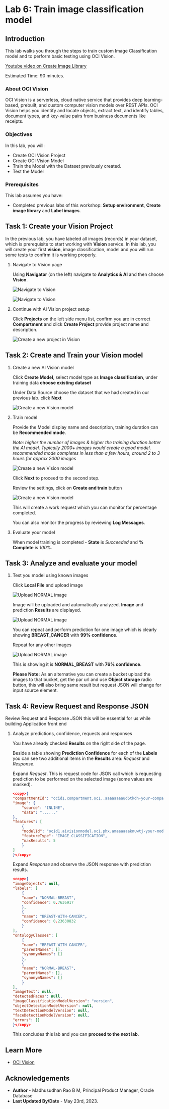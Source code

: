 # Lab 6: Train image classification model

## Introduction

This lab walks you through the steps to train custom Image Classification model and to perform basic testing using OCI Vision.

[Youtube video on Create Image Library](youtube:Y3xsaFSwRmA:large)

Estimated Time: 90 minutes.  

### About OCI Vision

OCI Vision is a serverless, cloud native service that provides deep learning-based, prebuilt, and custom computer vision models over REST APIs. OCI Vision helps you identify and locate objects, extract text, and identify tables, document types, and key-value pairs from business documents like receipts.

### Objectives

In this lab, you will:
 
* Create OCI Vision Project
* Create OCI Vision Model
* Train the Model with the Dataset previously created.
* Test the Model

### Prerequisites

This lab assumes you have:

* Completed previous labs of this workshop: **Setup environment**, **Create image library** and **Label images**.

## Task 1: Create your Vision Project

In the previous lab, you have labeled all images (records) in your dataset, which is prerequisite to start working with **Vision** service. In this lab, you will create your first **vision**, image classification, model and you will run some tests to confirm it is working properly.

1. Navigate to Vision page

    Using **Navigator** (on the left) navigate to **Analytics & AI** and then choose **Vision**.

    ![Navigate to Vision](images/navigate-to-vision.png " ")

    ![Navigate to Vision](images/navigate-to-vision-2.png " ")
 
2. Continue with AI Vision project setup

    Click **Projects** on the left side menu list, confirm you are in correct **Compartment** and click **Create Project** provide project name and description.

    ![Create a new project in Vision](images/create-bc-project.png " ")
 

## Task 2: Create and Train your Vision model
 
1. Create a new AI Vision model
 
    Click **Create Model**, select model type as **Image classification**, under training data **choose existing dataset**

    Under Data Source choose the dataset that we had created in our previous lab. click **Next**

    ![Create a new Vision model](images/select-data.png " ")

2. Train model  

    Provide the Model display name and description, training duration can be **Recommended mode**. 
    
    *Note: higher the number of images & higher the training duration better the AI model. Typically 2000+ images would create a good model. recommended mode completes in less than a few hours, around 2 to 3 hours for approx 2000 images*

    ![Create a new Vision model](images/train-model-bc.png " ")

    Click **Next** to proceed to the second step.

    Review the settings, click on **Create and train** button

    ![Create a new Vision model](images/review-data.png " ")

    This will create a work request which you can monitor for percentage completed.
    
    You can also monitor the progress by reviewing **Log Messages**.
 
3. Evaluate your model

    When model training is completed - **State** is *Succeeded* and **% Complete** is *100%*.
  
## Task 3: Analyze and evaluate your model

1. Test you model using known images
 
    Click **Local File** and upload image

    ![Upload NORMAL image](images/bc-review-1.png " ")

    Image will be uploaded and automatically analyzed. **Image** and prediction **Results** are displayed.  

     ![Upload NORMAL image](images/bc-review-2.png " ")
  
    You can repeat and perform prediction for one image which is clearly showing **BREAST\_CANCER** with **99% confidence**.

    Repeat for any other images

    ![Upload NORMAL image](images/bc-review-3.png " ")

    This is showing it is **NORMAL\_BREAST** with **76% confidence**.


    **Please Note:** As an alternative you can create a bucket upload the images to that bucket, get the par url and use **Object storage** radio button, this will also bring same result but request JSON will change for input source element.
 

## Task 4: Review Request and Response JSON

Review Request and Response JSON this will be essential for us while building Application front end

1. Analyze predictions, confidence, requests and responses

    You have already checked **Results** on the right side of the page. 

    Beside a table showing **Prediction Confidence** for each of the **Labels** you can see two additional items in the **Results** area: *Request* and *Response*.

    Expand *Request*. This is request code for JSON call which is requesting prediction to be performed on the selected image (some values are masked).

    ```json
    <copy>{
    "compartmentId": "ocid1.compartment.oc1..aaaaaaaaud6tkdn-your-comparment-ocid-4viqyneyroixcmj54u32q",
    "image": {
        "source": "INLINE",
        "data": "......"
    },
    "features": [
        {
        "modelId": "ocid1.aivisionmodel.oc1.phx.amaaaaaaknuwtj-your-model-id-yaxywphmazehr5ora75wq",
        "featureType": "IMAGE_CLASSIFICATION",
        "maxResults": 5
        }
    ]
    }</copy>
    ```

    Expand *Response* and observe the JSON response with prediction results.

    ```json
    <copy>{
    "imageObjects": null,
    "labels": [
        {
        "name": "NORMAL-BREAST",
        "confidence": 0.7636917
        },
        {
        "name": "BREAST-WITH-CANCER",
        "confidence": 0.23630832
        }
    ],
    "ontologyClasses": [
        {
        "name": "BREAST-WITH-CANCER",
        "parentNames": [],
        "synonymNames": []
        },
        {
        "name": "NORMAL-BREAST",
        "parentNames": [],
        "synonymNames": []
        }
    ],
    "imageText": null,
    "detectedFaces": null,
    "imageClassificationModelVersion": "version",
    "objectDetectionModelVersion": null,
    "textDetectionModelVersion": null,
    "faceDetectionModelVersion": null,
    "errors": []
    }</copy>
    ```

    This concludes this lab and you can **proceed to the next lab**.

## Learn More

* [OCI Vision](https://docs.oracle.com/en-us/iaas/vision/vision/using/home.htm)

## Acknowledgements
* **Author** - Madhusudhan Rao B M, Principal Product Manager, Oracle Database
* **Last Updated By/Date** - May 23rd, 2023.